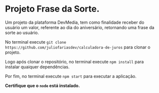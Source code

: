 <h1>Projeto Frase da Sorte.</h1>
<p>Um projeto da plataforma DevMedia, tem como finalidade receber do usuário um valor, referente ao dia do aniversário, retornando uma frase da sorte ao usuário.</p>
<p>No terminal execute <code>git clone https://github.com/juliofariasdev/calculadora-de-juros</code> para clonar o projeto.</p>
<p>
Logo após clonar o repositório, no terminal execute <code>npm install</code> para instalar quaiquer dependências.
</p>
<p>Por fim, no terminal execute <code>npm start</code> para executar a aplicação.</p>
<strong>Certifique que o <code>node</code> está instalado.</strong>
